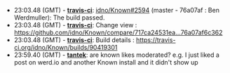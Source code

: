 * <a id="23:03.48">23:03.48 (GMT)</a> - __[travis-ci](https://github.com/travis-ci)__: <a href="https://github.com/idno/Known/issues/2594">idno/Known#2594</a> (master - 76a07af : Ben Werdmuller): The build passed.
* <a id="23:03.48">23:03.48 (GMT)</a> - __[travis-ci](https://github.com/travis-ci)__: Change view : https://github.com/idno/Known/compare/717ca24531ea...76a07af6c362
* <a id="23:03.48">23:03.48 (GMT)</a> - __[travis-ci](https://github.com/travis-ci)__: Build details : https://travis-ci.org/idno/Known/builds/90419301
* <a id="23:59.40">23:59.40 (GMT)</a> - __[tantek](https://github.com/tantek)__: are known likes moderated? e.g. I just liked a post on werd.io and another Known install and it didn't show up
